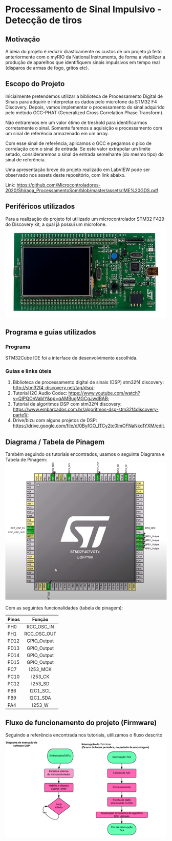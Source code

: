 # Processamento de Sinal Impulsivo - Detecção de tiros

## Motivação
A ideia do projeto é reduzir drasticamente os custos de um projeto já feito anteriormente com o myRIO da National Instruments, de forma a viabilizar a produção de aparelhos que identifiquem sinais impulsivos em tempo real (disparos de armas de fogo, gritos etc).

## Escopo do Projeto 
Inicialmente pretendemos utilizar a biblioteca de Processamento Digital de Sinais para adquirir e interpretar os dados pelo microfone da STM32 F4 Discovery. Depois, vamos implementar o processamento do sinal adquirido pelo método GCC-PHAT (Generalized Cross Correlation Phase Transform).

Não entraremos em um valor ótimo de treshold para identificarmos corretamente o sinal. Somente faremos a aquisição e processamento com um sinal de referência armazenado em um array.

Com esse sinal de referência, aplicamos o GCC e pegamos o pico de correlação com o sinal de entrada. Se este valor extrapolar um limite setado, consideraremos o sinal de entrada semelhante (do mesmo tipo) do sinal de referência.

Uma apresentação breve do projeto realizado em LabVIEW pode ser observado nos assets deste repositório, com link abaixo.

Link: https://github.com/Microcontroladores-2020/Shiraga_ProcessamentoSom/blob/master/assets/IME%20GDS.pdf

## Periféricos utilizados
Para a realização do projeto foi utilizado um microcontrolador STM32 F429 do Discovery kit, a qual já possui um microfone.
![stm32f429-discovery-kit](https://github.com/Microcontroladores-2020/Shiraga_ProcessamentoSom/blob/master/assets/stm32f429-discovery-kit.jpg)

## Programa e guias utilizados
### Programa
STM32Cube IDE foi a interface de desenvolvimento escolhida.

### Guias e links úteis
1. Biblioteca de processamento digital de sinais (DSP) stm32f4 discovery: http://stm32f4-discovery.net/tag/dsp/;
2. Tutorial I2C Audio Codec: https://www.youtube.com/watch?v=QIPQOnVablY&pp=qAMBugMGCgJwdBAB;
3. Tutorial de algoritmos DSP com stm32f4 discovery: https://www.embarcados.com.br/algoritmos-dsp-stm32f4discovery-parte1/;
4. Drive/bizu com alguns projetos de DSP: https://drive.google.com/file/d/0ByfGO_ITCy2tc0lmOFNaNko1YXM/edit.

## Diagrama / Tabela de Pinagem
Também seguindo os tutoriais encontrados, usamos o seguinte Diagrama e Tabela de Pinagem:
![pinagem](https://github.com/Microcontroladores-2020/Shiraga_ProcessamentoSom/blob/master/assets/pinagem.png)

Com as seguintes funcionalidades (tabela de pinagem):

| Pinos         | Função         | 
| ------------- |:--------------:| 
|      PH0      |   RCC_OSC_IN   | 
|      PH1      |   RCC_OSC_OUT  |  
|      PD12     |   GPIO_Output  |
|      PD13     |   GPIO_Output  |
|      PD14     |   GPIO_Output  |
|      PD15     |   GPIO_Output  |
|      PC7      |   I253_MCK     |
|      PC10     |   I253_CK      |
|      PC12     |   I253_SD      |
|      PB6      |   I2C1_SCL     |
|      PB9      |   I2C1_SDA     |
|      PA4      |   I253_W       |


## Fluxo de funcionamento do projeto (Firmware)
Seguindo a referência encontrada nos tutoriais, utilizamos o fluxo descrito 
![fluxo_dsp_basico](https://github.com/Microcontroladores-2020/Shiraga_ProcessamentoSom/blob/master/assets/fluxo_dsp_basico.png)
